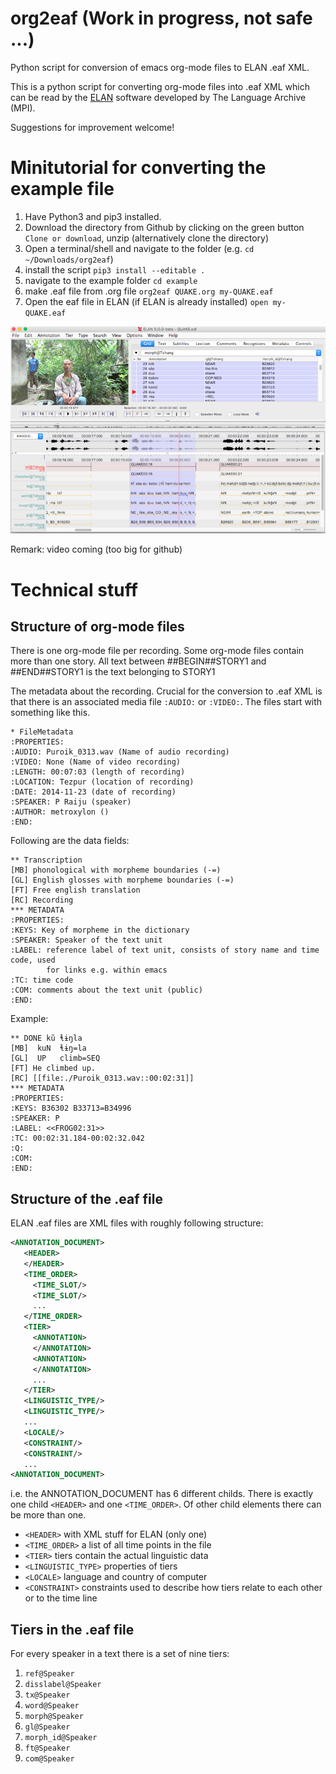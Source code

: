 # org2eaf (Work in progress, not safe ...)
Python script for conversion of emacs org-mode files to ELAN .eaf XML.

This is a python script for converting org-mode files into .eaf XML
which can be read by the [ELAN][] software developed by The Language
Archive (MPI).

Suggestions for improvement welcome!

[org-mode]: http://orgmode.org/
[ELAN]: https://tla.mpi.nl/tools/tla-tools/elan/

# Minitutorial for converting the example file
1) Have Python3 and pip3 installed.
2) Download the  directory from Github by clicking on the green button `Clone or download`, unzip (alternatively clone the directory)
3) Open a terminal/shell and navigate to the folder (e.g. `cd ~/Downloads/org2eaf`)
4) install the script `pip3 install --editable .`
5) navigate to the example folder `cd example`
6) make .eaf file from .org file `org2eaf QUAKE.org my-QUAKE.eaf`
7) Open the eaf file in ELAN (if ELAN is already installed) `open my-QUAKE.eaf`

![Elan screenshot](./images/elan-screenshot.png)

Remark: video coming (too big for github)

# Technical stuff
## Structure of org-mode files
There is one org-mode file per recording. Some org-mode files contain
more than one story. All text between ##BEGIN##STORY1 and ##END##STORY1
is the text belonging to STORY1

The metadata about the recording. Crucial for the conversion to .eaf
XML is that there is an associated media file `:AUDIO:` or
`:VIDEO:`. The files start with something like this.

```Org
* FileMetadata
:PROPERTIES:
:AUDIO: Puroik_0313.wav (Name of audio recording)
:VIDEO: None (Name of video recording)
:LENGTH: 00:07:03 (length of recording)
:LOCATION: Tezpur (location of recording)
:DATE: 2014-11-23 (date of recording)
:SPEAKER: P Raiju (speaker)
:AUTHOR: metroxylon ()
:END:
```

Following are the data fields:

```Org
** Transcription
[MB] phonological with morpheme boundaries (-=)
[GL] English glosses with morpheme boundaries (-=)
[FT] Free english translation
[RC] Recording
*** METADATA
:PROPERTIES:
:KEYS: Key of morpheme in the dictionary
:SPEAKER: Speaker of the text unit
:LABEL: reference label of text unit, consists of story name and time code, used
        for links e.g. within emacs
:TC: time code
:COM: comments about the text unit (public)
:END:
```


Example:

```Org
** DONE kũ ɬɨŋla
[MB]  kuN  ɬɨŋ=la
[GL]  UP   climb=SEQ
[FT] He climbed up.
[RC] [[file:./Puroik_0313.wav::00:02:31]]
*** METADATA
:PROPERTIES:
:KEYS: B36302 B33713=B34996
:SPEAKER: P
:LABEL: <<FROG02:31>>
:TC: 00:02:31.184-00:02:32.042
:Q:
:COM:
:END:
```

## Structure of the .eaf file

ELAN .eaf files are XML files with roughly following structure:

```xml
<ANNOTATION_DOCUMENT>
   <HEADER>
   </HEADER>
   <TIME_ORDER>
     <TIME_SLOT/>
     <TIME_SLOT/>
     ...
   </TIME_ORDER>
   <TIER>
     <ANNOTATION>
     </ANNOTATION>
     <ANNOTATION>
     </ANNOTATION>
     ...
   </TIER>
   <LINGUISTIC_TYPE/>
   <LINGUISTIC_TYPE/>
   ...
   <LOCALE/>
   <CONSTRAINT/>
   <CONSTRAINT/>
   ...
<ANNOTATION_DOCUMENT>
```

i.e. the ANNOTATION_DOCUMENT has 6 different childs. There is exactly
one child `<HEADER>` and one `<TIME_ORDER>`. Of other child elements
there can be more than one.

- `<HEADER>` with XML stuff for ELAN (only one)
- `<TIME_ORDER>` a list of all time points in the file
- `<TIER>` tiers contain the actual linguistic data
- `<LINGUISTIC_TYPE>` properties of tiers
- `<LOCALE>` language and country of computer
- `<CONSTRAINT>` constraints used to describe how tiers relate to each
  other or to the time line

## Tiers in the .eaf file
For every speaker in a text there is a set of nine tiers:
1) `ref@Speaker`
2) `disslabel@Speaker`
3) `tx@Speaker`
4) `word@Speaker`
5) `morph@Speaker`
6) `gl@Speaker`
7) `morph_id@Speaker`
8) `ft@Speaker`
9) `com@Speaker`

